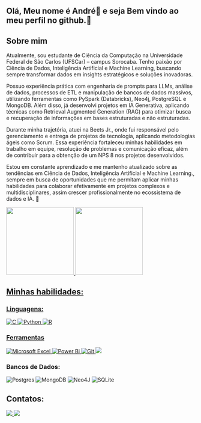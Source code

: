 ## Olá,  Meu nome é André👋 e seja Bem vindo ao meu perfil no github.👋
## Sobre mim
Atualmente, sou estudante de Ciência da Computação na Universidade Federal de São Carlos (UFSCar) – campus Sorocaba. Tenho paixão por Ciência de Dados, Inteligência Artificial e Machine Learning, buscando sempre transformar dados em insights estratégicos e soluções inovadoras.

Possuo experiência prática com engenharia de prompts para LLMs, análise de dados, processos de ETL e manipulação de bancos de dados massivos, utilizando ferramentas como PySpark (Databricks), Neo4j, PostgreSQL e MongoDB. Além disso, já desenvolvi projetos em IA Generativa, aplicando técnicas como Retrieval Augmented Generation (RAG) para otimizar busca e recuperação de informações em bases estruturadas e não estruturadas.

Durante minha trajetória, atuei na Beets Jr., onde fui responsável pelo gerenciamento e entrega de projetos de tecnologia, aplicando metodologias ágeis como Scrum. Essa experiência fortaleceu minhas habilidades em trabalho em equipe, resolução de problemas e comunicação eficaz, além de contribuir para a obtenção de um NPS 8 nos projetos desenvolvidos.

Estou em constante aprendizado e me mantenho atualizado sobre as tendências em Ciência de Dados, Inteligência Artificial e Machine Learning., sempre em busca de oportunidades que me permitam aplicar minhas habilidades para colaborar efetivamente em projetos complexos e multidisciplinares, assim crescer profissionalmente no ecossistema de dados e IA. 🚀

<div>
<a href="https://github.com/AndreLuis0106">
<img loading="lazy" height="180em" src="https://github-readme-stats.vercel.app/api/top-langs/?username=AndreLuis0106&layout=compact&langs_count=7&theme=dracula"/>
<img loading="lazy" height="180em" src="https://github-readme-stats.vercel.app/api?username=AndreLuis0106&show_icons=true&theme=dracula&include_all_commits=true&count_private=true"/>
</div>

## Minhas habilidades:
### Linguagens:
![C](https://img.shields.io/badge/c-%2300599C.svg?style=for-the-badge&logo=c&logoColor=white)
![Python](https://img.shields.io/badge/python-3670A0?style=for-the-badge&logo=python&logoColor=ffdd54)
![R](https://img.shields.io/badge/r-%23276DC3.svg?style=for-the-badge&logo=r&logoColor=white)

### Ferramentas
![Microsoft Excel](https://img.shields.io/badge/Microsoft_Excel-217346?style=for-the-badge&logo=microsoft-excel&logoColor=white)
![Power Bi](https://img.shields.io/badge/power_bi-F2C811?style=for-the-badge&logo=powerbi&logoColor=black)
![Git](https://img.shields.io/badge/git-%23F05033.svg?style=for-the-badge&logo=git&logoColor=white)
<a> <img loading="lazy" src="https://img.shields.io/badge/Databricks-FF3621?style=for-the-badge&logo=Databricks&logoColor=white" target="_blanck"> </a>

### Bancos de Dados:
![Postgres](https://img.shields.io/badge/postgres-%23316192.svg?style=for-the-badge&logo=postgresql&logoColor=white)
![MongoDB](https://img.shields.io/badge/MongoDB-%234ea94b.svg?style=for-the-badge&logo=mongodb&logoColor=white)
![Neo4J](https://img.shields.io/badge/Neo4j-008CC1?style=for-the-badge&logo=neo4j&logoColor=white)
![SQLite](https://img.shields.io/badge/sqlite-%2307405e.svg?style=for-the-badge&logo=sqlite&logoColor=white)


## Contatos:
<div>
<a href = "mailto:andre0106@outlook.com"><img loading="lazy" src="https://img.shields.io/badge/Microsoft_Outlook-0078D4?style=for-the-badge&logo=microsoft-outlook&logoColor=white" target="_blanck" > </a>
<a href="https://www.linkedin.com/in/andre-luis-a05409211/" target="_blank"><img loading="lazy" src="https://img.shields.io/badge/-LinkedIn-%230077B5?style=for-the-badge&logo=linkedin&logoColor=white" target="_blank"></a>   
</div>
